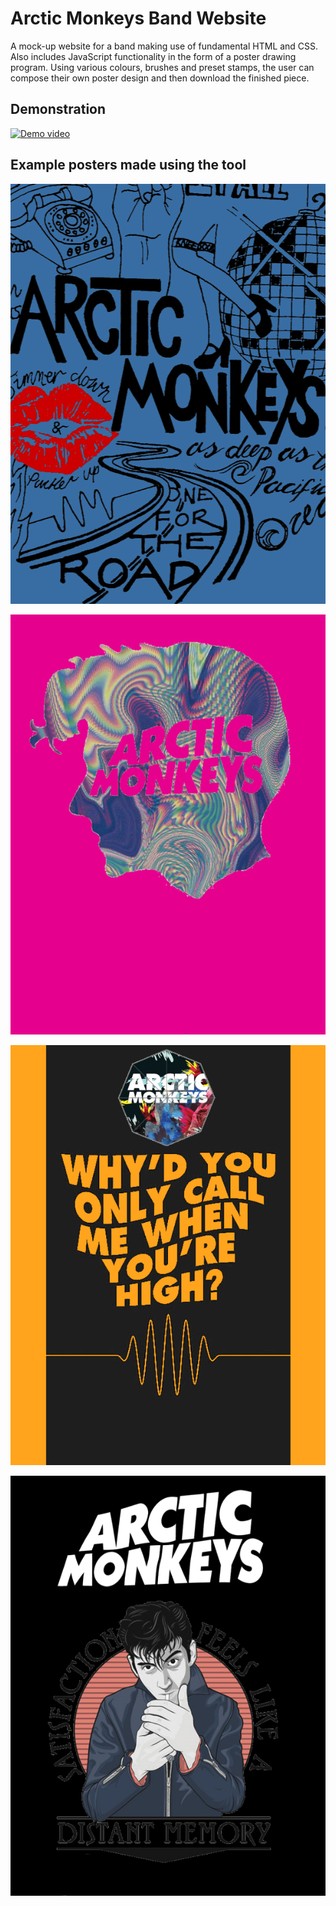 # Arctic Monkeys Band Website

A mock-up website for a band making use of fundamental HTML and CSS. Also includes JavaScript functionality in the form of a poster drawing program. Using various colours, brushes and preset stamps, the user can compose their own poster design and then download the finished piece.

## Demonstration

[![Demo video](http://img.youtube.com/vi/Z9K39NM7QPA/0.jpg)](http://www.youtube.com/watch?v=Z9K39NM7QPA "website demo")

## Example posters made using the tool

![demo poster 1](demo/myPoster_1.png)

![demo poster 2](demo/myPoster_2.png)

![demo poster 3](demo/myPoster_3.png)

![demo poster 4](demo/myPoster_4.png)
